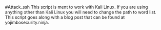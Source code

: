 #Attack_ssh
This script is ment to work with Kali Linux. If you are using anything 
other than Kali Linux you will need to change the path to word list.
This script goes along with a blog post that can be found at 
yojimbosecurity.ninja. 
